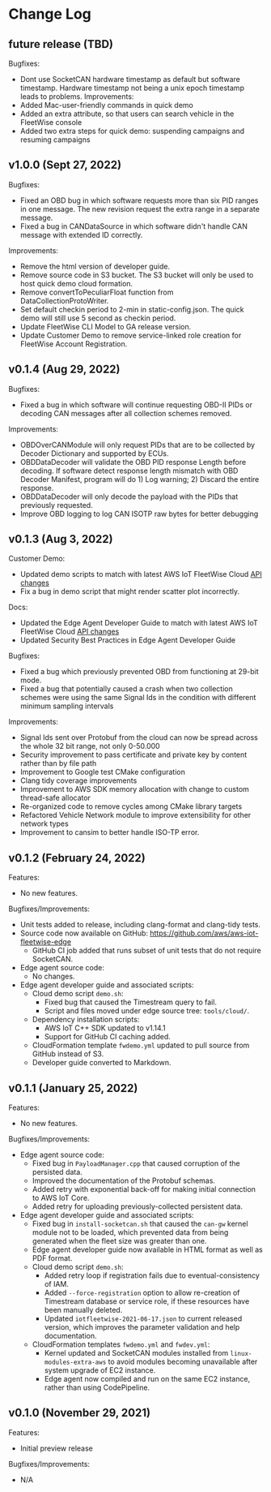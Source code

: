 # Change Log

## future release (TBD)
Bugfixes:
* Dont use SocketCAN hardware timestamp as default but software timestamp. Hardware timestamp not being a unix epoch timestamp leads to problems.
Improvements:
* Added Mac-user-friendly commands in quick demo
* Added an extra attribute, so that users can search vehicle in the FleetWise console
* Added two extra steps for quick demo: suspending campaigns and resuming campaigns

## v1.0.0 (Sept 27, 2022)
Bugfixes:
* Fixed an OBD bug in which software requests more than six PID ranges in one message. The new revision request the extra range in a separate message.
* Fixed a bug in CANDataSource in which software didn't handle CAN message with extended ID correctly.

Improvements:
* Remove the html version of developer guide. 
* Remove source code in S3 bucket. The S3 bucket will only be used to host quick demo cloud formation.
* Remove convertToPeculiarFloat function from DataCollectionProtoWriter.
* Set default checkin period to 2-min in static-config.json. The quick demo will still use 5 second as checkin period.
* Update FleetWise CLI Model to GA release version. 
* Update Customer Demo to remove service-linked role creation for FleetWise Account Registration.

## v0.1.4 (Aug 29, 2022)
Bugfixes:
* Fixed a bug in which software will continue requesting OBD-II PIDs or decoding CAN messages after all collection schemes removed.

Improvements:
* OBDOverCANModule will only request PIDs that are to be collected by Decoder Dictionary and supported by ECUs.
* OBDDataDecoder will validate the OBD PID response Length before decoding. If software detect response length mismatch with OBD Decoder Manifest, program will do 1) Log warning; 2) Discard the entire response.
* OBDDataDecoder will only decode the payload with the PIDs that previously requested.
* Improve OBD logging to log CAN ISOTP raw bytes for better debugging

## v0.1.3 (Aug 3, 2022)
Customer Demo:
* Updated demo scripts to match with latest AWS IoT FleetWise Cloud [API changes](https://docs.aws.amazon.com/iot-fleetwise/latest/developerguide/update-sdk-cli.html)
* Fix a bug in demo script that might render scatter plot incorrectly. 

Docs:
* Updated the Edge Agent Developer Guide to match with latest AWS IoT FleetWise Cloud [API changes](https://docs.aws.amazon.com/iot-fleetwise/latest/developerguide/update-sdk-cli.html)
* Updated Security Best Practices in Edge Agent Developer Guide

Bugfixes:
* Fixed a bug which previously prevented OBD from functioning at 29-bit mode.
* Fixed a bug that potentially caused a crash when two collection schemes were using the same
  Signal Ids in the condition with different minimum sampling intervals

Improvements:
* Signal Ids sent over Protobuf from the cloud can now be spread across the whole 32 bit range,
  not only 0-50.000
* Security improvement to pass certificate and private key by content rather than by file path
* Improvement to Google test CMake configuration
* Clang tidy coverage improvements
* Improvement to AWS SDK memory allocation with change to custom thread-safe allocator
* Re-organized code to remove cycles among CMake library targets
* Refactored Vehicle Network module to improve extensibility for other network types
* Improvement to cansim to better handle ISO-TP error. 

## v0.1.2 (February 24, 2022)
Features:
* No new features.

Bugfixes/Improvements:
* Unit tests added to release, including clang-format and clang-tidy tests.
* Source code now available on GitHub: https://github.com/aws/aws-iot-fleetwise-edge
  * GitHub CI job added that runs subset of unit tests that do not require SocketCAN.
* Edge agent source code:
  * No changes.
* Edge agent developer guide and associated scripts:
  * Cloud demo script `demo.sh`:
    * Fixed bug that caused the Timestream query to fail.
    * Script and files moved under edge source tree: `tools/cloud/`.
  * Dependency installation scripts:
    * AWS IoT C++ SDK updated to v1.14.1
    * Support for GitHub CI caching added.
  * CloudFormation template `fwdemo.yml` updated to pull source from GitHub instead of S3.
  * Developer guide converted to Markdown.

## v0.1.1 (January 25, 2022)
Features:
* No new features.

Bugfixes/Improvements:
* Edge agent source code:
  * Fixed bug in `PayloadManager.cpp` that caused corruption of the persisted data.
  * Improved the documentation of the Protobuf schemas.
  * Added retry with exponential back-off for making initial connection to AWS IoT Core.
  * Added retry for uploading previously-collected persistent data.
* Edge agent developer guide and associated scripts:
  * Fixed bug in `install-socketcan.sh` that caused the `can-gw` kernel module not to be loaded,
    which prevented data from being generated when the fleet size was greater than one.
  * Edge agent developer guide now available in HTML format as well as PDF format.
  * Cloud demo script `demo.sh`:
    * Added retry loop if registration fails due to eventual-consistency of IAM.
    * Added `--force-registration` option to allow re-creation of Timestream database or service
      role, if these resources have been manually deleted.
    * Updated `iotfleetwise-2021-06-17.json` to current released version, which improves the
      parameter validation and help documentation.
  * CloudFormation templates `fwdemo.yml` and `fwdev.yml`:
    * Kernel updated and SocketCAN modules installed from `linux-modules-extra-aws` to avoid
      modules becoming unavailable after system upgrade of EC2 instance.
    * Edge agent now compiled and run on the same EC2 instance, rather than using CodePipeline.

## v0.1.0 (November 29, 2021)
Features:
* Initial preview release

Bugfixes/Improvements:
* N/A
